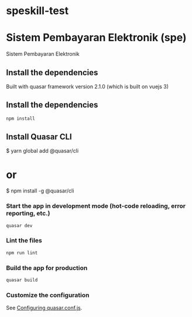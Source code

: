 # speskill-test

# Sistem Pembayaran Elektronik (spe)

Sistem Pembayaran Elektronik

## Install the dependencies

Built with quasar framework version 2.1.0 (which is built on vuejs 3)

## Install the dependencies

```bash
npm install
```

## Install Quasar CLI

$ yarn global add @quasar/cli

# or

$ npm install -g @quasar/cli

### Start the app in development mode (hot-code reloading, error reporting, etc.)

```bash
quasar dev
```

### Lint the files

```bash
npm run lint
```

### Build the app for production

```bash
quasar build
```

### Customize the configuration

See [Configuring quasar.conf.js](https://v2.quasar.dev/quasar-cli/quasar-conf-js).
